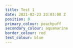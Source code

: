 ```yaml
---
title: Test 1
date: 2021-02-23 23:03:00 Z
position: 0
primary_colour: peachpuff
secondary_colour: aquamarine
border_colour: red
text_colour: blue
---
```


